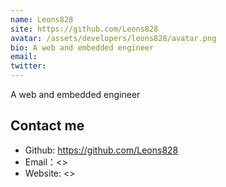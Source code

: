 ```yaml
---
name: Leons828
site: https://github.com/Leons828
avatar: /assets/developers/leons828/avatar.png
bio: A web and embedded engineer
email: 
twitter: 
---
```


A web and embedded engineer

## Contact me

- Github: <https://github.com/Leons828>
- Email：<>
- Website: <>
